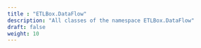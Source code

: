 ```yaml
---
title : "ETLBox.DataFlow"
description: "All classes of the namespace ETLBox.DataFlow"
draft: false
weight: 10
---
```


